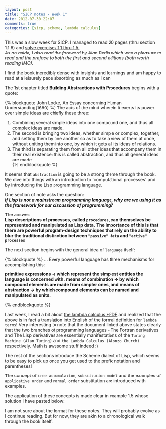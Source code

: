 ```yaml
---
layout: post
title: "SICP notes - Week 1"
date: 2012-07-30 22:07
comments: true
categories: [sicp, scheme, lambda calculus]
---
```


This was a slow week for SICP. I managed to read 20 pages (thru section 1.1.6) and [solve exercises 1.1 thru 1.5.](https://github.com/pastafari/sicp-redux/commit/0ded16f54e46dc8b451dd39c72edc08af776477c)  
*As an aside, I also read the foreword by Alan Perlis which was a pleasure to read and the preface to both the first and second editions (both worth reading IMO).*

I find the book incredibly dense with insights and learnings and am happy to read at a leisurely pace absorbing as much as I can. 
 
The 1st chapter titled **Building Abstractions with Procedures** begins with a quote:

{% blockquote John Locke, An Essay concerning Human Understanding(1690) %}
The acts of the mind wherein it exerts its power over simple ideas are chiefly these three: 
1. Combining several simple ideas into one compound one, and thus all complex ideas are made. 
2. The second is bringing two ideas, whether simple or complex, together, and setting them by one another so as to take a view of them at once, without uniting them into one, by which it gets all its ideas of relations. 
3. The third is separating them from all other ideas that accompany them in their real existence: this is called abstraction, and thus all general ideas are made.    
{% endblockquote %}

It seems that `abstraction` is going to be a strong theme through the book. We dive into things with an introduction to 'computational processes' and by introducing the Lisp programming language.   

One section of note asks the question:   
**_If Lisp is not a mainstream programming language, why are we using it as the framework for our discussion of programming?_**
  

The answer:  
**Lisp descriptions of processes, called `procedures`, can themselves be represented and manipulated as Lisp data.**
**The importance of this is that there are powerful program-design techniques that rely on the ability to blur the traditional distinction between `"passive" data` and `"active" processes`** 
  

The next section begins with the general idea of `language` itself:

{% blockquote %}
... Every powerful language has three mechanisms for accomplishing this:

**primitive expressions -> which represent the simplest entities the language is concerned with.**
**means of combination -> by which compound elements are made from simpler ones, and**
**means of abstraction -> by which compound elements can be named and manipulated as units.**

{% endblockquote %}

Last week, I read a bit about [the lambda calculus *PDF](ftp://ftp.cs.ru.nl/pub/CompMath.Found/lambda.pdf) and realized that the above is in fact a translation into English of the formal definition for `lambda terms`! Very interesting to note that the document linked above states clearly that the two branches of programming languages - The Fortran derivatives and The Lisp derivatives are essentially manifestations of the `Turing Machine (Alan Turing)` and `the Lambda Calculus (Alonzo Church)` respectively. Math is awesome stuff indeed :) 

The rest of the sections introduce the Scheme dialect of Lisp, which seems to be easy to pick up once you get used to the prefix notation and parentheses! 

The concept of `tree accumulation`, `substitution model` and the examples of `applicative order` and `normal order` substitution are introduced with examples. 

The application of these concepts is made clear in example 1.5 whose solution I have pasted below: 

<script src="https://gist.github.com/3208989.js?file=sicp-1.5.scm"></script>

I am not sure about the format for these notes. They will probably evolve as I continue reading. But for now, they are akin to a chronological walk through the book itself. 